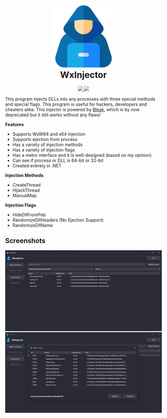 <h1 align="center">
  <br>
    <img src="./.github/icon.png" width="200">
  <br>
    WxInjector
  <br>
</h1>

<p align="center">
  <a href="https://dotnet.microsoft.com">
    <img src="https://img.shields.io/badge/Powered%20By-.NET-blue?logo=microsoft&style=for-the-badge">
  </a>
  <a href="https://visualstudio.microsoft.com">
    <img src="https://img.shields.io/badge/Made%20With-Visual%20Studio-blue?logo=visual-studio&style=for-the-badge">
  </a>
</p>

This program injects DLLs into any processes with three special methods and special flags. This program is useful for hackers, developers and cheaters alike. This injector is powered by [Bleak](https://github.com/Akaion/Bleak), which is by now deprecated but it still works without any flaws!

**Features**

* Supports WoW64 and x64 injection
* Supports ejection from process
* Has a variety of injection methods
* Has a variety of injection flags
* Has a metro interface and it is well-designed (based on my opinion)
* Can see if process or DLL is 64-bit or 32-bit
* Created entirely in .NET

**Injection Methods**

* CreateThread
* HijackThread
* ManualMap

**Injection Flags**

* HideDllFromPeb
* RandomizeDllHeaders (No Ejection Support)
* RandomizeDllName

## Screenshots

![](./.github/screenshots/0.png)
![](./.github/screenshots/1.png)
